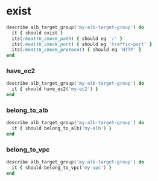 # exist

```ruby
describe alb_target_group('my-alb-target-group') do
  it { should exist }
  its(:health_check_path) { should eq '/' }
  its(:health_check_port) { should eq 'traffic-port' }
  its(:health_check_protocol) { should eq 'HTTP' }
end
```

### have_ec2

```ruby
describe alb_target_group('my-alb-target-group') do
  it { should have_ec2('my-ec2') }
end
```

### belong_to_alb

```ruby
describe alb_target_group('my-alb-target-group') do
  it { should belong_to_alb('my-alb') }
end
```

### belong_to_vpc

```ruby
describe alb_target_group('my-alb-target-group') do
  it { should belong_to_vpc('my-vpc') }
end
```

